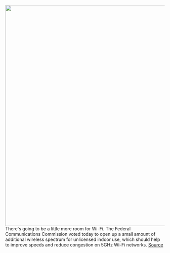 <img src='https://cdn.vox-cdn.com/thumbor/U8kq-RL2CAxjsgrPJgoVJohgQGw=/0x0:2040x1360/1200x800/filters:focal(857x517:1183x843)/cdn.vox-cdn.com/uploads/chorus_image/image/67810979/acastro_180608_1777_net_neutrality_0002.0.jpg' width='700px' /><br/>
There's going to be a little more room for Wi-Fi. The Federal Communications Commission voted today to open up a small amount of additional wireless spectrum for unlicensed indoor use, which should help to improve speeds and reduce congestion on 5GHz Wi-Fi networks.
<a href='https://www.theverge.com/2020/11/18/21573068/fcc-wifi-5-9ghz-unlicensed-spectrum-frequencies'> Source <a/>